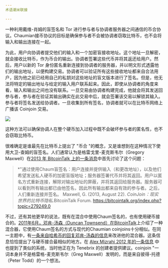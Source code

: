 ```yaml
---
术语潮米联接

---
```

一种利用戴维-肖姆的盲签名和 Tor 进行参与者与协调者服务器之间通信的币合协议。Chaumian接币协议的目标是确保参与者不会被协调者窃取比特币，也不会将输入和输出连接在一起。

为此，用户向协调者提交他们的输入和一个加密盲接收地址。这个地址一旦解密，就会接收比特币，作为币合的输出。协调者签署这些代币并将其返还给用户。然后，用户以新的 Tor 身份匿名重新连接到协调者的服务器，并以明文形式透露他们的输出地址，以便构建交易。协调者可以验证所有这些接收地址都来自合法用户，因为他之前已经用自己的私钥对这些地址的盲文版本进行了签名。但是，他无法将特定的输出地址与给定的输入用户联系起来。因此，即使从协调者的角度来看，输入和输出之间也没有联系。一旦交易由协调者构建完成，他就会将其发送回参与者，参与者在验证其输出确实在此交易中后，就会签署该交易以解锁其输入。参与者将签名发送给协调者。一旦收集到所有签名，协调者就可以在比特币网络上广播该 Coinjoin 交易。

![](../../dictionnaire/assets/38.webp)

这种方法可以确保协调人在整个硬币加入过程中既不会破坏参与者的匿名性，也不会窃取比特币。

很难确定是谁最先在比特币上提出了 "币合 "的概念，又是谁想到在这种情况下使用大卫-查姆的盲签名。人们通常认为是格雷戈里-麦克斯韦尔（Gregory Maxwell）在[2013 年 BitcoinTalk 上的一条消息](https://bitcointalk.org/index.php?topic=279249.0)中首先讨论了这个问题：

> *"通过使用Chaum盲签名：用户连接并提供输入（和更改地址），以及他们希望发送私人硬币的加密盲版地址；服务器签署代币并将其返回。用户以匿名方式重新连接，解除对输出地址的屏蔽，并将其返回给服务器。服务器可以看到所有输出都已由他签名，因此所有输出都来自有效的参与者。之后，人们重新连接并签名。
Maxwell, G. (2013, August 22). *CoinJoin：现实世界的比特币隐私*.BitcoinTalk Forum. https://bitcointalk.org/index.php?topic=279249.0

不过，还有其他更早的说法，既有在混合中使用Chaum签名的，也有使用硬币接合的。[2011年6月，邓肯-汤森（Duncan Townsend）在BitcoinTalk](https://bitcointalk.org/index.php?topic=12751.0)上介绍了一种混合器，它使用Chaum签名的方式与现代的Chaumian coinjoins十分相似。在同一主题中，有[一条来自哈希币的回复邓肯-汤森的信息](https://bitcointalk.org/index.php?topic=12751.msg315793#msg315793)来改进他的混合器。这条信息恰恰提出了与硬币接合最相似的地方。在 [Alex Mizrahi 2012 年的一条信息](https://gist.github.com/killerstorm/6f843e1d3ffc38191aebca67d483bd88#file-laundry) 中也提到了类似的系统，当时他正在为 Tenebrix 的创建者提供建议。coinjoin "一词本身并不是格雷格-麦克斯韦尔（Greg Maxwell）发明的，而是来自彼得-托德（Peter Todd）的一个想法。